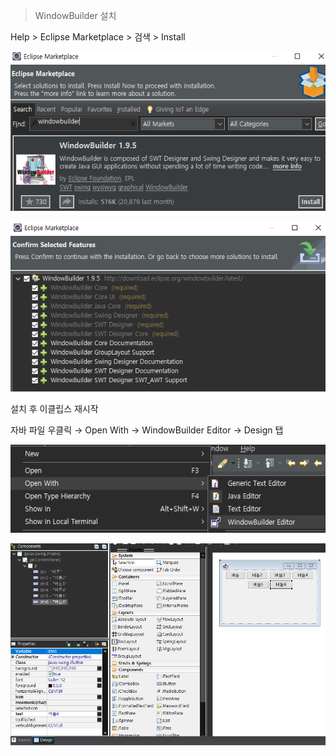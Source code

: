 > WindowBuilder 설치

Help > Eclipse Marketplace > 검색 > Install

<img src="./img/swing001.PNG"><br>

<img src="./img/swing002.PNG"><br>

설치 후 이클립스 재시작

자바 파일 우클릭 → Open With → WindowBuilder Editor → Design 탭

<img src="./img/swing003.PNG"><br>

<img src="./img/swing004.PNG"><br>

<br>

